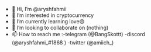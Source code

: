 - 👋 Hi, I’m @aryshfahmii
- 👀 I’m interested in cryptocurrency
- 🌱 I’m currently learning love😄
- 💞️ I’m looking to collaborate on (nothing) 
- 📫 How to reach me :-telegram (@BangSkottt) 
                      -discord (@aryshfahmi_#1868 ) 
                      -twitter (@amiich_) 

<!---
aryshfahmii/aryshfahmii is a ✨ special ✨ repository because its `README.md` (this file) appears on your GitHub profile.
You can click the Preview link to take a look at your changes.
--->
